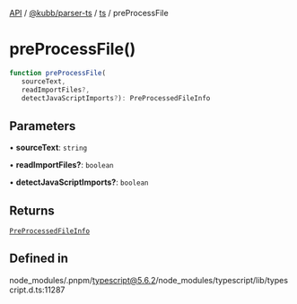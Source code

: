 [API](../../../../../packages.md) / [@kubb/parser-ts](../../../index.md) / [ts](../index.md) / preProcessFile

# preProcessFile()

```ts
function preProcessFile(
   sourceText, 
   readImportFiles?, 
   detectJavaScriptImports?): PreProcessedFileInfo
```

## Parameters

• **sourceText**: `string`

• **readImportFiles?**: `boolean`

• **detectJavaScriptImports?**: `boolean`

## Returns

[`PreProcessedFileInfo`](../interfaces/PreProcessedFileInfo.md)

## Defined in

node\_modules/.pnpm/typescript@5.6.2/node\_modules/typescript/lib/typescript.d.ts:11287

